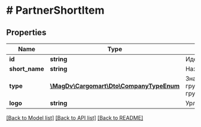 # # PartnerShortItem

## Properties

Name | Type | Description | Notes
------------ | ------------- | ------------- | -------------
**id** | **string** | Идентификатор компании |
**short_name** | **string** | Название компании |
**type** | [**\MagDv\Cargomart\Dto\CompanyTypeEnum**](CompanyTypeEnum.md) | Значение грузоперевозчик(сarrier) или грузоотправитель(consignor) |
**logo** | **string** | Урл логотипа | [optional]

[[Back to Model list]](../../README.md#models) [[Back to API list]](../../README.md#endpoints) [[Back to README]](../../README.md)
